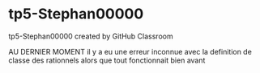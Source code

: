 # tp5-Stephan00000
tp5-Stephan00000 created by GitHub Classroom

AU DERNIER MOMENT il y a eu une erreur inconnue avec la definition de classe  des rationnels alors que tout fonctionnait bien avant
